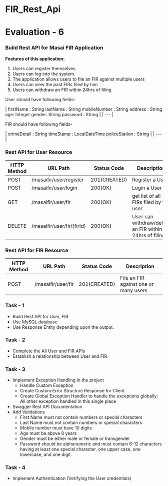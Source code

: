 # FIR_Rest_Api

# Evaluation - 6

### Build Rest API for Masai FIR **Application**

**Features of this application:**

1. Users can register themselves.
2. Users can log into the system.
3. The application allows users to file an FIR against multiple users
4. Users can view the past FIRs filed by him
5. Users can withdraw an FIR within 24hrs of filing

User should have following fields-

| firstName :   String
lastName :    String
mobileNumber : String
address  :  String
age: Integer
gender: String
password : String |
| --- |

FIR should have following fields-

| crimeDetail :   String
timeStamp :   LocalDateTime
policeStation : String |
| --- |

### Rest API for User Resource

| HTTP Method | URL Path | Status Code | Description |
| --- | --- | --- | --- |
| POST | /masaifir/user/register | 201(CREATED) | Register a User |
| POST | /masaifir/user/login | 200(OK) | Login a User |
| GET | /masaifir/user/fir | 200(OK) | get list of all FIRs filed by the user |
| DELETE | /masaifir/user/fir/{firId} | 200(OK) | User can withdraw/delete an FIR within 24hrs of filing |

### Rest API for FIR Resource

| HTTP Method | URL Path | Status Code | Description |
| --- | --- | --- | --- |
| POST | /masaifir/user/fir | 201(CREATED) | File an FIR against one or many users |

### Task - 1

- Build Rest API for User, FIR
- Use MySQL database
- Use Response Entity depending upon the output.

### Task - 2

- Complete the All User and FIR APIs
- Establish a relationship between User and FIR.

### Task - 3

- Implement Exception Handling in the project
    - Handle Custom Exception
    - Create Custom Error Structure Response for Client
    - Create Global Exception Handler to handle the exceptions globally: All other exception handled in this single place
- Swagger Rest API Documentation
- Add Validations
    - First Name must not contain numbers or special characters
    - Last Name must not contain numbers or special characters
    - Mobile number must have 10 digits
    - Age must be above 8 years
    - Gender must be either male or female or transgender
    - Password should be alphanumeric and must contain 6-12 characters having at least one special character, one upper case, one lowercase, and one digit.
    

### Task - 4

- Implement Authentication (Verifying the User credentials)
